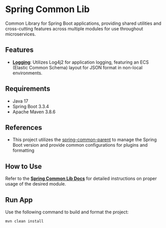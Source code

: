 # Spring Common Lib

Common Library for Spring Boot applications, providing shared utilities and cross-cutting features across multiple modules for use throughout microservices.

## Features

- **[Logging](https://github.com/erebelo/spring-common-lib/tree/main/docs/logging-module.md)**: Utilizes Log4j2 for application logging, featuring an ECS (Elastic Common Schema) layout for JSON format in non-local environments.

## Requirements

- Java 17
- Spring Boot 3.3.4
- Apache Maven 3.8.6

## References

- This project utilizes the [spring-common-parent](https://github.com/erebelo/spring-common-parent) to manage the Spring Boot version and provide common configurations for plugins and formatting

## How to Use

Refer to the **[Spring Common Lib Docs](https://github.com/erebelo/spring-common-lib/tree/main/docs/)** for detailed instructions on proper usage of the desired module.

## Run App

Use the following command to build and format the project:

```sh
mvn clean install
```

